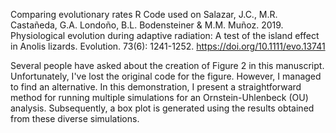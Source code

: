 Comparing evolutionary rates
R Code used on Salazar, J.C., M.R. Castañeda, G.A. Londoño, B.L. Bodensteiner & M.M. Muñoz. 2019. Physiological evolution during adaptive radiation: A test of the island effect in Anolis lizards. Evolution. 73(6): 1241-1252.  https://doi.org/10.1111/evo.13741

Several people have asked about the creation of Figure 2 in this manuscript. Unfortunately, I've lost the original code for the figure. However, I managed to find an alternative. In this demonstration, I present a straightforward method for running multiple simulations for an Ornstein-Uhlenbeck (OU) analysis. Subsequently, a box plot is generated using the results obtained from these diverse simulations.
